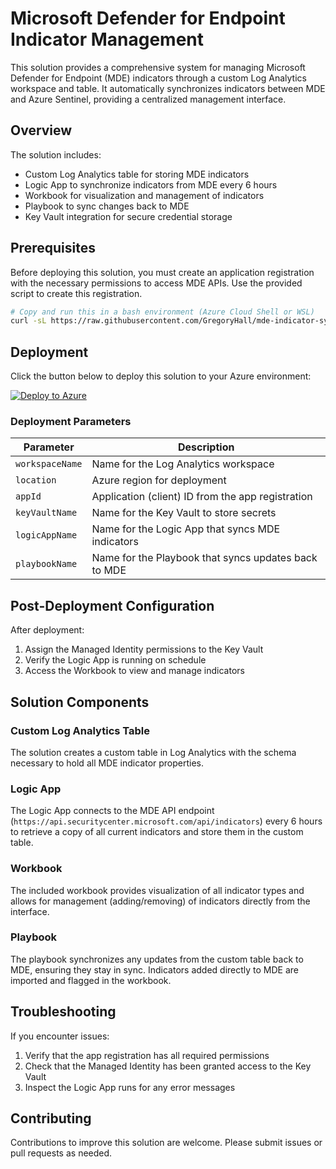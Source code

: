 # Microsoft Defender for Endpoint Indicator Management

This solution provides a comprehensive system for managing Microsoft Defender for Endpoint (MDE) indicators through a custom Log Analytics workspace and table. It automatically synchronizes indicators between MDE and Azure Sentinel, providing a centralized management interface.

## Overview

The solution includes:

- Custom Log Analytics table for storing MDE indicators
- Logic App to synchronize indicators from MDE every 6 hours
- Workbook for visualization and management of indicators
- Playbook to sync changes back to MDE
- Key Vault integration for secure credential storage

## Prerequisites

Before deploying this solution, you must create an application registration with the necessary permissions to access MDE APIs. Use the provided script to create this registration.

```bash
# Copy and run this in a bash environment (Azure Cloud Shell or WSL)
curl -sL https://raw.githubusercontent.com/GregoryHall/mde-indicator-sync/main/scripts/create-mde-app-registration.sh | bash
```

## Deployment

Click the button below to deploy this solution to your Azure environment:

[![Deploy to Azure](https://aka.ms/deploytoazurebutton)](https://portal.azure.com/#create/Microsoft.Template/uri/https%3A%2F%2Fraw.githubusercontent.com%2FGregoryHall%2Fmde-indicator-sync%2Fmain%2Fazuredeploy.json)

### Deployment Parameters

| Parameter | Description |
|-----------|-------------|
| `workspaceName` | Name for the Log Analytics workspace |
| `location` | Azure region for deployment |
| `appId` | Application (client) ID from the app registration |
| `keyVaultName` | Name for the Key Vault to store secrets |
| `logicAppName` | Name for the Logic App that syncs MDE indicators |
| `playbookName` | Name for the Playbook that syncs updates back to MDE |

## Post-Deployment Configuration

After deployment:

1. Assign the Managed Identity permissions to the Key Vault
2. Verify the Logic App is running on schedule
3. Access the Workbook to view and manage indicators

## Solution Components

### Custom Log Analytics Table

The solution creates a custom table in Log Analytics with the schema necessary to hold all MDE indicator properties.

### Logic App

The Logic App connects to the MDE API endpoint (`https://api.securitycenter.microsoft.com/api/indicators`) every 6 hours to retrieve a copy of all current indicators and store them in the custom table.

### Workbook

The included workbook provides visualization of all indicator types and allows for management (adding/removing) of indicators directly from the interface.

### Playbook

The playbook synchronizes any updates from the custom table back to MDE, ensuring they stay in sync. Indicators added directly to MDE are imported and flagged in the workbook.

## Troubleshooting

If you encounter issues:

1. Verify that the app registration has all required permissions
2. Check that the Managed Identity has been granted access to the Key Vault
3. Inspect the Logic App runs for any error messages

## Contributing

Contributions to improve this solution are welcome. Please submit issues or pull requests as needed.
